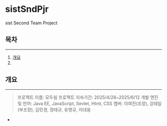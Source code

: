 # sistSndPjr
sist Second Team Project

## 목차
- - -
1. [개요](#개요)
2. 

## 개요
- - -
> 프로젝트 이름: 모두쉼
> 프로젝트 지속기간: 2025/4/28~2025/6/12
> 개발 엔진 및 언어: Java EE, JavaScript, Sevlet, Html, CSS
> 멤버: 이여진(조장), 강태일(부조장), 김민경, 장태규, 유명규, 이대웅

- 
